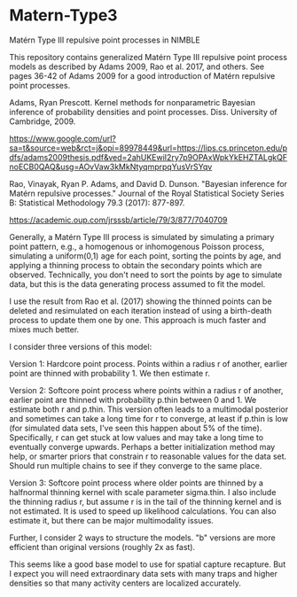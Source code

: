 # Matern-Type3
Matérn Type III repulsive point processes in NIMBLE

This repository contains generalized Matérn Type III repulsive point process models as described by Adams 2009, Rao et al. 2017, and others. See
pages 36-42 of Adams 2009 for a good introduction of Matérn repulsive point processes.

Adams, Ryan Prescott. Kernel methods for nonparametric Bayesian inference of probability densities and point processes. Diss. University of Cambridge, 2009.

https://www.google.com/url?sa=t&source=web&rct=j&opi=89978449&url=https://lips.cs.princeton.edu/pdfs/adams2009thesis.pdf&ved=2ahUKEwiI2ry7p9OPAxWpkYkEHZTALgkQFnoECB0QAQ&usg=AOvVaw3kMkNtyqmprpqYusVrSYqv

Rao, Vinayak, Ryan P. Adams, and David D. Dunson. "Bayesian inference for Matérn repulsive processes." Journal of the Royal Statistical Society Series B: Statistical Methodology 79.3 (2017): 877-897.

https://academic.oup.com/jrsssb/article/79/3/877/7040709

Generally, a Matérn Type III process is simulated by simulating a primary point pattern, e.g., a homogenous or inhomogenous Poisson process, simulating a uniform(0,1) age for each point,
sorting the points by age, and applying a thinning process to obtain the secondary points which are observed. Technically, you don't need to sort the points by
age to simulate data, but this is the data generating process assumed to fit the model.

I use the result from Rao et al. (2017) showing the thinned points can be deleted and resimulated on each iteration instead of using a birth-death process to update them one by one. 
This approach is much faster and mixes much better. 

I consider three versions of this model:

Version 1: Hardcore point process. Points within a radius r of another, earlier point are thinned with probability 1. We then estimate r.

Version 2: Softcore point process where points within a radius r of another, earlier point are thinned with probability p.thin between 0 and 1. 
We estimate both r and p.thin. This version often leads to a multimodal posterior and sometimes can take a long time for r to converge, at least if p.thin is low (for simulated data sets, I've seen this happen about 5% of the time).
Specifically, r can get stuck at low values and may take a long time to eventually converge upwards. Perhaps a better initialization method may help, or smarter
priors that constrain r to reasonable values for the data set. Should run multiple chains to see if they converge to the same place.

Version 3: Softcore point process where older points are thinned by a halfnormal thinning kernel with scale parameter sigma.thin. I also include the thinning
radius r, but assume r is in the tail of the thinning kernel and is not estimated. It is used to speed up likelihood calculations. You can also estimate it, but there can be major multimodality issues.

Further, I consider 2 ways to structure the models. "b" versions are more efficient than original versions (roughly 2x as fast).

This seems like a good base model to use for spatial capture recapture. But I expect you will need extraordinary data sets with many traps and higher densities
so that many activity centers are localized accurately.